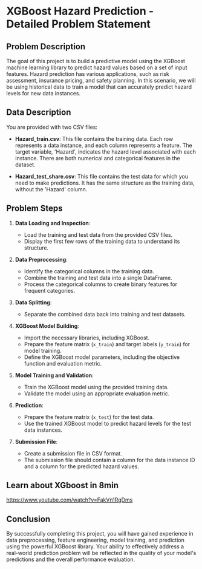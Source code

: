 # XGBoost Hazard Prediction - Detailed Problem Statement

## Problem Description

The goal of this project is to build a predictive model using the XGBoost machine learning library to predict hazard values based on a set of input features. Hazard prediction has various applications, such as risk assessment, insurance pricing, and safety planning. In this scenario, we will be using historical data to train a model that can accurately predict hazard levels for new data instances.

## Data Description

You are provided with two CSV files:

- **Hazard_train.csv**: This file contains the training data. Each row represents a data instance, and each column represents a feature. The target variable, 'Hazard', indicates the hazard level associated with each instance. There are both numerical and categorical features in the dataset.

- **Hazard_test_share.csv**: This file contains the test data for which you need to make predictions. It has the same structure as the training data, without the 'Hazard' column.

## Problem Steps

1. **Data Loading and Inspection**:
   - Load the training and test data from the provided CSV files.
   - Display the first few rows of the training data to understand its structure.

2. **Data Preprocessing**:
   - Identify the categorical columns in the training data.
   - Combine the training and test data into a single DataFrame.
   - Process the categorical columns to create binary features for frequent categories.

3. **Data Splitting**:
   - Separate the combined data back into training and test datasets.

4. **XGBoost Model Building**:
   - Import the necessary libraries, including XGBoost.
   - Prepare the feature matrix (`x_train`) and target labels (`y_train`) for model training.
   - Define the XGBoost model parameters, including the objective function and evaluation metric.

5. **Model Training and Validation**:
   - Train the XGBoost model using the provided training data.
   - Validate the model using an appropriate evaluation metric.

6. **Prediction**:
   - Prepare the feature matrix (`x_test`) for the test data.
   - Use the trained XGBoost model to predict hazard levels for the test data instances.

7. **Submission File**:
   - Create a submission file in CSV format.
   - The submission file should contain a column for the data instance ID and a column for the predicted hazard values.

## Learn about XGboost in 8min
https://www.youtube.com/watch?v=FakVn1RgDms

## Conclusion

By successfully completing this project, you will have gained experience in data preprocessing, feature engineering, model training, and prediction using the powerful XGBoost library. Your ability to effectively address a real-world prediction problem will be reflected in the quality of your model's predictions and the overall performance evaluation.
